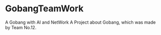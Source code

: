 # GobangTeamWork
A Gobang with AI and NetWork
A Project about Gobang, which was made by Team No.12.
